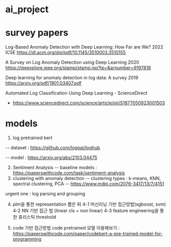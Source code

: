 # ai_project

# survey papers
Log-Based Anomaly Detection with Deep Learning: How Far are We? 2022 ICSE
https://dl.acm.org/doi/pdf/10.1145/3510003.3510155

A Survey on Log Anomaly Detection using Deep Learning 2020 
https://ieeexplore.ieee.org/stamp/stamp.jsp?tp=&arnumber=9197818

Deep learning for anomaly detection in log data: A survey 2019
https://arxiv.org/pdf/1901.03407.pdf

Automated Log Classification Using Deep Learning - ScienceDirect
- https://www.sciencedirect.com/science/article/pii/S1877050923001503
# models

1. log pretrained bert

-- dataset : https://github.com/logpai/loghub

-- model : https://arxiv.org/abs/2103.04475

2. Sentiment Analysis
-- baseline models : https://paperswithcode.com/task/sentiment-analysis
3. clustering with anomaly detection
-- clustering types : k-means, KNN, spectral clustering, PCA
-- https://www.mdpi.com/2076-3417/13/7/4151

urgent one : log parsing and grouping

4. plm을 통한 representation 뽑은 뒤
4-1 머신러닝 기반 접근방법(xgboost, svm)
4-2 NN 기반 접근 법 (linear cls + non linear)
4-3 feature engineering을 통한 휴리스틱 threshold

5. code 기반 접근방법
code pretrained 모델 이용해보기 : https://paperswithcode.com/paper/codebert-a-pre-trained-model-for-programming


   
